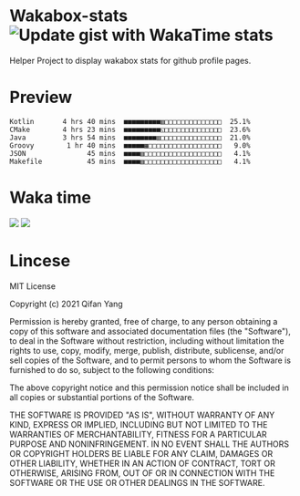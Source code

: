  # Wakabox-stats ![Update gist with WakaTime stats](https://github.com/underwindfall/wakabox-stats/workflows/Update%20gist%20with%20WakaTime%20stats/badge.svg)

  Helper Project to display wakabox stats for github profile pages. 
 # Preview 
  
  ```  
 Kotlin       4 hrs 40 mins  ■■■■■■■■■▥□□□□□□□□□□□□□□  25.1%
CMake        4 hrs 23 mins  ■■■■■■■■■◱□□□□□□□□□□□□□□  23.6%
Java         3 hrs 54 mins  ■■■■■■■■▥□□□□□□□□□□□□□□□  21.0%
Groovy        1 hr 40 mins  ■■■■■▦□□□□□□□□□□□□□□□□□□   9.0%
JSON               45 mins  ■■■■▥□□□□□□□□□□□□□□□□□□□   4.1%
Makefile           45 mins  ■■■■▥□□□□□□□□□□□□□□□□□□□   4.1% 
 ``` 
  
 
 
  
  # Waka time 

  ![](https://wakatime.com/share/@underwindfall/04fb31b6-0c1f-434d-b3a5-ac5e62f5364c.svg)
  ![](https://wakatime.com/share/@underwindfall/3d98f640-5c0f-4faf-b8df-1c48dec045b2.svg)
  
  # Lincese 

  MIT License

  Copyright (c) 2021 Qifan Yang
  
  Permission is hereby granted, free of charge, to any person obtaining a copy
  of this software and associated documentation files (the "Software"), to deal
  in the Software without restriction, including without limitation the rights
  to use, copy, modify, merge, publish, distribute, sublicense, and/or sell
  copies of the Software, and to permit persons to whom the Software is
  furnished to do so, subject to the following conditions:
  
  The above copyright notice and this permission notice shall be included in all
  copies or substantial portions of the Software.
  
  THE SOFTWARE IS PROVIDED "AS IS", WITHOUT WARRANTY OF ANY KIND, EXPRESS OR
  IMPLIED, INCLUDING BUT NOT LIMITED TO THE WARRANTIES OF MERCHANTABILITY,
  FITNESS FOR A PARTICULAR PURPOSE AND NONINFRINGEMENT. IN NO EVENT SHALL THE
  AUTHORS OR COPYRIGHT HOLDERS BE LIABLE FOR ANY CLAIM, DAMAGES OR OTHER
  LIABILITY, WHETHER IN AN ACTION OF CONTRACT, TORT OR OTHERWISE, ARISING FROM,
  OUT OF OR IN CONNECTION WITH THE SOFTWARE OR THE USE OR OTHER DEALINGS IN THE
  SOFTWARE.
